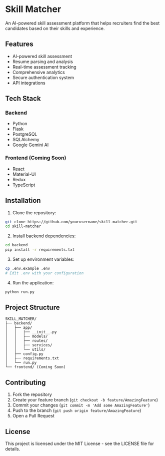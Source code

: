# Skill Matcher

An AI-powered skill assessment platform that helps recruiters find the best candidates based on their skills and experience.

## Features

- AI-powered skill assessment
- Resume parsing and analysis
- Real-time assessment tracking
- Comprehensive analytics
- Secure authentication system
- API integrations

## Tech Stack

### Backend
- Python
- Flask
- PostgreSQL
- SQLAlchemy
- Google Gemini AI

### Frontend (Coming Soon)
- React
- Material-UI
- Redux
- TypeScript

## Installation

1. Clone the repository:
```bash
git clone https://github.com/yourusername/skill-matcher.git
cd skill-matcher
```

2. Install backend dependencies:
```bash
cd backend
pip install -r requirements.txt
```

3. Set up environment variables:
```bash
cp .env.example .env
# Edit .env with your configuration
```

4. Run the application:
```bash
python run.py
```

## Project Structure

```
SKILL_MATCHER/
├── backend/
│   ├── app/
│   │   ├── __init__.py
│   │   ├── models/
│   │   ├── routes/
│   │   ├── services/
│   │   └── utils/
│   ├── config.py
│   ├── requirements.txt
│   └── run.py
└── frontend/ (Coming Soon)
```

## Contributing

1. Fork the repository
2. Create your feature branch (`git checkout -b feature/AmazingFeature`)
3. Commit your changes (`git commit -m 'Add some AmazingFeature'`)
4. Push to the branch (`git push origin feature/AmazingFeature`)
5. Open a Pull Request

## License

This project is licensed under the MIT License - see the LICENSE file for details.
